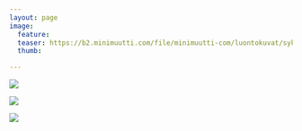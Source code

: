 ```yaml
---
layout: page
image:
  feature:
  teaser: https://b2.minimuutti.com/file/minimuutti-com/luontokuvat/syksy/6/20201110_152144-245px.jpg
  thumb:

---
```


![](https://b2.minimuutti.com/file/minimuutti-com/luontokuvat/syksy/6/20201110_152127-800px.jpg)

![](https://b2.minimuutti.com/file/minimuutti-com/luontokuvat/syksy/6/20201110_152148-800px.jpg)

![](https://b2.minimuutti.com/file/minimuutti-com/luontokuvat/syksy/6/20201110_152144-800px.jpg)
